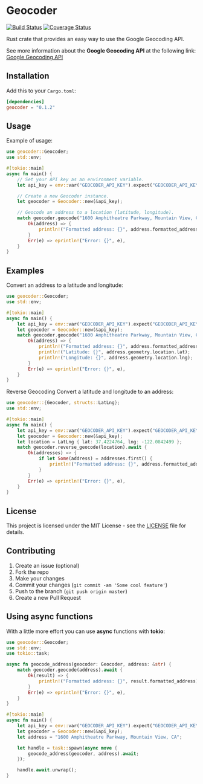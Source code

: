 # Geocoder

[![Build Status](https://github.com/arferreira/geocoder/actions/workflows/ci.yml/badge.svg)](https://github.com/arferreira/geocoder/actions/workflows/ci.yml)
[![Coverage Status](https://coveralls.io/repos/github/arferreira/geocoder/badge.svg?branch=main)](https://coveralls.io/github/arferreira/geocoder?branch=main)

Rust crate that provides an easy way to use the Google Geocoding API.

See more information about the **Google Geocoding API** at the following link: [Google Geocoding API](https://developers.google.com/maps/documentation/geocoding/start)

## Installation

Add this to your `Cargo.toml`:

```toml
[dependencies]
geocoder = "0.1.2"
```

## Usage

Example of usage:

```rust
use geocoder::Geocoder;
use std::env;

#[tokio::main]
async fn main() {
    // Set your API key as an environment variable.
    let api_key = env::var("GEOCODER_API_KEY").expect("GEOCODER_API_KEY must be set");

    // Create a new Geocoder instance.
    let geocoder = Geocoder::new(&api_key);

    // Geocode an address to a location (latitude, longitude).
    match geocoder.geocode("1600 Amphitheatre Parkway, Mountain View, CA").await {
        Ok(address) => {
            println!("Formatted address: {}", address.formatted_address);
        }
        Err(e) => eprintln!("Error: {}", e),
    }
}
```

## Examples

Convert an address to a latitude and longitude:

```rust
use geocoder::Geocoder;
use std::env;

#[tokio::main]
async fn main() {
    let api_key = env::var("GEOCODER_API_KEY").expect("GEOCODER_API_KEY must be set");
    let geocoder = Geocoder::new(&api_key);
    match geocoder.geocode("1600 Amphitheatre Parkway, Mountain View, CA").await {
        Ok(address) => {
            println!("Formatted address: {}", address.formatted_address);
            println!("Latitude: {}", address.geometry.location.lat);
            println!("Longitude: {}", address.geometry.location.lng);
        }
        Err(e) => eprintln!("Error: {}", e),
    }
}
```

Reverse Geocoding
Convert a latitude and longitude to an address:

```rust
use geocoder::{Geocoder, structs::LatLng};
use std::env;

#[tokio::main]
async fn main() {
    let api_key = env::var("GEOCODER_API_KEY").expect("GEOCODER_API_KEY must be set");
    let geocoder = Geocoder::new(&api_key);
    let location = LatLng { lat: 37.4224764, lng: -122.0842499 };
    match geocoder.reverse_geocode(location).await {
        Ok(addresses) => {
            if let Some(address) = addresses.first() {
                println!("Formatted address: {}", address.formatted_address);
            }
        }
        Err(e) => eprintln!("Error: {}", e),
    }
}
```

## License

This project is licensed under the MIT License - see the [LICENSE](LICENSE) file for details.

## Contributing

1. Create an issue (optional)
2. Fork the repo
3. Make your changes
4. Commit your changes (`git commit -am 'Some cool feature'`)
5. Push to the branch (`git push origin master`)
6. Create a new Pull Request

## Using async functions

With a little more effort you can use **async** functions with **tokio**:

```rust
use geocoder::Geocoder;
use std::env;
use tokio::task;

async fn geocode_address(geocoder: Geocoder, address: &str) {
    match geocoder.geocode(address).await {
        Ok(result) => {
            println!("Formatted address: {}", result.formatted_address);
        }
        Err(e) => eprintln!("Error: {}", e),
    }
}

#[tokio::main]
async fn main() {
    let api_key = env::var("GEOCODER_API_KEY").expect("GEOCODER_API_KEY must be set");
    let geocoder = Geocoder::new(&api_key);
    let address = "1600 Amphitheatre Parkway, Mountain View, CA";

    let handle = task::spawn(async move {
        geocode_address(geocoder, address).await;
    });

    handle.await.unwrap();
}
```
